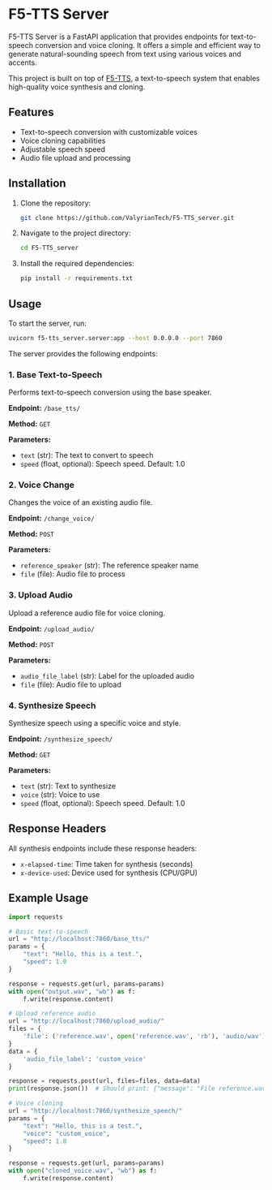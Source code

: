 # F5-TTS Server

F5-TTS Server is a FastAPI application that provides endpoints for text-to-speech conversion and voice cloning. It offers a simple and efficient way to generate natural-sounding speech from text using various voices and accents.

This project is built on top of [F5-TTS](https://github.com/SWivid/F5-TTS), a text-to-speech system that enables high-quality voice synthesis and cloning.

## Features

- Text-to-speech conversion with customizable voices
- Voice cloning capabilities
- Adjustable speech speed
- Audio file upload and processing

## Installation

1. Clone the repository:
   ```bash
   git clone https://github.com/ValyrianTech/F5-TTS_server.git
   ```
2. Navigate to the project directory:
   ```bash
   cd F5-TTS_server
   ```
3. Install the required dependencies:
   ```bash
   pip install -r requirements.txt
   ```

## Usage

To start the server, run:

```bash
uvicorn f5-tts_server.server:app --host 0.0.0.0 --port 7860
```

The server provides the following endpoints:

### 1. Base Text-to-Speech

Performs text-to-speech conversion using the base speaker.

**Endpoint:** `/base_tts/`

**Method:** `GET`

**Parameters:**
- `text` (str): The text to convert to speech
- `speed` (float, optional): Speech speed. Default: 1.0

### 2. Voice Change

Changes the voice of an existing audio file.

**Endpoint:** `/change_voice/`

**Method:** `POST`

**Parameters:**
- `reference_speaker` (str): The reference speaker name
- `file` (file): Audio file to process

### 3. Upload Audio

Upload a reference audio file for voice cloning.

**Endpoint:** `/upload_audio/`

**Method:** `POST`

**Parameters:**
- `audio_file_label` (str): Label for the uploaded audio
- `file` (file): Audio file to upload

### 4. Synthesize Speech

Synthesize speech using a specific voice and style.

**Endpoint:** `/synthesize_speech/`

**Method:** `GET`

**Parameters:**
- `text` (str): Text to synthesize
- `voice` (str): Voice to use
- `speed` (float, optional): Speech speed. Default: 1.0

## Response Headers

All synthesis endpoints include these response headers:
- `x-elapsed-time`: Time taken for synthesis (seconds)
- `x-device-used`: Device used for synthesis (CPU/GPU)

## Example Usage

```python
import requests

# Basic text-to-speech
url = "http://localhost:7860/base_tts/"
params = {
    "text": "Hello, this is a test.",
    "speed": 1.0
}

response = requests.get(url, params=params)
with open("output.wav", "wb") as f:
    f.write(response.content)

# Upload reference audio
url = "http://localhost:7860/upload_audio/"
files = {
    'file': ('reference.wav', open('reference.wav', 'rb'), 'audio/wav')
}
data = {
    'audio_file_label': 'custom_voice'
}

response = requests.post(url, files=files, data=data)
print(response.json())  # Should print: {"message": "File reference.wav uploaded successfully with label custom_voice."}

# Voice cloning
url = "http://localhost:7860/synthesize_speech/"
params = {
    "text": "Hello, this is a test.",
    "voice": "custom_voice",
    "speed": 1.0
}

response = requests.get(url, params=params)
with open("cloned_voice.wav", "wb") as f:
    f.write(response.content)
```
